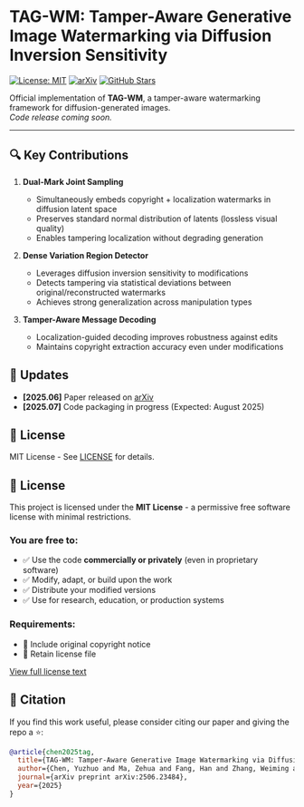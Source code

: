 # TAG-WM: Tamper-Aware Generative Image Watermarking via Diffusion Inversion Sensitivity

[![License: MIT](https://img.shields.io/badge/License-MIT-yellow.svg)](LICENSE)
[![arXiv](https://img.shields.io/badge/arXiv-2506.23484-b31b1b.svg)](https://arxiv.org/abs/2506.23484)
[![GitHub Stars](https://img.shields.io/github/stars/Suchenl/TAG-WM?style=social)](https://github.com/Suchenl/TAG-WM)

Official implementation of **TAG-WM**, a tamper-aware watermarking framework for diffusion-generated images.  
*Code release coming soon.*

---

## 🔍 Key Contributions
1. **Dual-Mark Joint Sampling**  
   - Simultaneously embeds copyright + localization watermarks in diffusion latent space  
   - Preserves standard normal distribution of latents (lossless visual quality)  
   - Enables tampering localization without degrading generation  

2. **Dense Variation Region Detector**  
   - Leverages diffusion inversion sensitivity to modifications  
   - Detects tampering via statistical deviations between original/reconstructed watermarks  
   - Achieves strong generalization across manipulation types  

3. **Tamper-Aware Message Decoding**  
   - Localization-guided decoding improves robustness against edits  
   - Maintains copyright extraction accuracy even under modifications  

## 🚀 Updates
- **[2025.06]** Paper released on [arXiv](https://arxiv.org/abs/2506.23484)  
- **[2025.07]** Code packaging in progress (Expected: August 2025)  

## 📜 License
MIT License - See [LICENSE](LICENSE) for details.  

## 📜 License
This project is licensed under the **MIT License** - a permissive free software license with minimal restrictions.  

### You are free to:
- ✅ Use the code **commercially or privately** (even in proprietary software)  
- ✅ Modify, adapt, or build upon the work  
- ✅ Distribute your modified versions  
- ✅ Use for research, education, or production systems  

### Requirements:
- 📝 Include original copyright notice  
- 📜 Retain license file  

[View full license text](LICENSE)

## 📄 Citation
If you find this work useful, please consider citing our paper and giving the repo a ⭐:
```bibtex
@article{chen2025tag,
  title={TAG-WM: Tamper-Aware Generative Image Watermarking via Diffusion Inversion Sensitivity}, 
  author={Chen, Yuzhuo and Ma, Zehua and Fang, Han and Zhang, Weiming and Yu, Nenghai},
  journal={arXiv preprint arXiv:2506.23484},
  year={2025}
}
